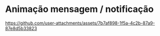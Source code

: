 # Animação mensagem / notificação

https://github.com/user-attachments/assets/7b7af898-1f5a-4c2b-87a9-87e8d5b33823
